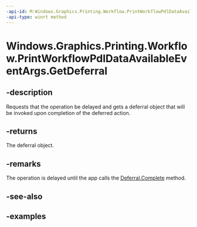 ```yaml
---
-api-id: M:Windows.Graphics.Printing.Workflow.PrintWorkflowPdlDataAvailableEventArgs.GetDeferral
-api-type: winrt method
---
```


# Windows.Graphics.Printing.Workflow.PrintWorkflowPdlDataAvailableEventArgs.GetDeferral

<!--
public Windows.Foundation.Deferral GetDeferral ();
-->


## -description

Requests that the operation be delayed and gets a deferral object that will be invoked upon completion of the deferred action.

## -returns

The deferral object.

## -remarks

The operation is delayed until the app calls the [Deferral.Complete](/uwp/api/windows.foundation.deferral.complete) method.

## -see-also

## -examples


